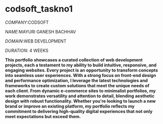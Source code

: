 # codsoft_taskno1

*COMPANY*:CODSOFT

*NAME*:MAYURI GANESH BACHHAV

*DOMAIN*:WEB DEVELOPMENT

*DURATION*: 4 WEEKS

**This portfolio showcases a curated collection of web development projects, each a testament to my ability to build intuitive, responsive, and engaging websites. Every project is an opportunity to transform concepts into seamless user experiences. With a strong focus on front-end design and performance optimization, I leverage the latest technologies and frameworks to create custom solutions that meet the unique needs of each client. From dynamic e-commerce sites to minimalist portfolios, my work demonstrates versatility and attention to detail, blending aesthetic design with robust functionality. Whether you're looking to launch a new brand or improve an existing platform, my portfolio reflects my commitment to delivering high-quality digital experiences that not only meet expectations but exceed them.**

